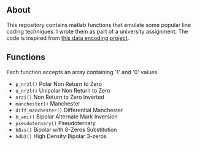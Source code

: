 About
-----

This repository contains matlab functions that emulate some popular line coding
techniques. I wrote them as part of a university assignment. The code is inspired
from [this data encoding project].

Functions
---------
Each function accepts an array containing '1' and '0' values.

* `p_nrzl()` Polar Non Return to Zero
* `u_nrzl()` Unipolar Non Return to Zero
* `nrzi()` Non Return to Zero Inverted
* `manchester()` Manchester
* `diff_manchester()` Differential Manchester
* `b_ami()` Bipolar Alternate Mark Inversion
* `pseudoternary()` Pseudoternary
* `b8zs()` Bipolar with 8-Zeros Substitution
* `hdb3()` High Density Bipolar 3-zeros

[this data encoding project]: http://www.mathworks.com/matlabcentral/fileexchange/13553-data-encoding-ami-nrz-rz-polar-bipolar-manchester
